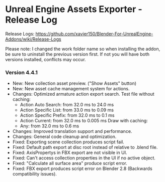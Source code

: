 # Unreal Engine Assets Exporter - Release Log
Release Logs: https://github.com/xavier150/Blender-For-UnrealEngine-Addons/wiki/Release-Logs

Please note: I changed the work folder name so when installing the addon, be sure to uninstall the previous version first. 
If not you will have both versions installed, conflicts may occur.

### Version 4.4.1
- New: New collection asset preview. ("Show Assets" button)
- New: New asset cache management system for actions.
- Changes: Optimized armature action export search.
    Test file without caching:
    - Action Auto Search: from 32.0 ms to 24.0 ms
    - Action Specific List: from 33.0 ms to 0.09 ms
    - Action Specific Prefix: from 32.0 ms to 0.1 ms
    - Action Current: from 32.0 ms to 0.005 ms
    Draw with caching:
    - Any: from 32.0 ms to 0.6 ms
- Changes: Improved translation support and performance.
- Changes: General code cleanup and optimization.
- Fixed: Exporting scene collection produces script fail.
- Fixed: Default path export at disc root instead of relative to .blend file.
- Fixed: AxisPropertys in FBX export are not visible in UI.
- Fixed: Can't access collection properties in the UI if no active object.
- Fixed: "Calculate all surface area" produce script error.
- Fixed: FBX export produces script error on Blender 2.8 (Backwards compatibility issues).